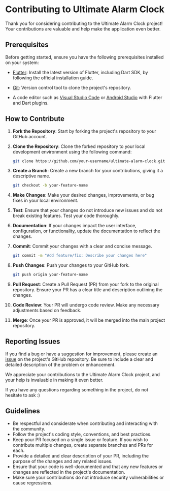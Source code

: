 # Contributing to Ultimate Alarm Clock

Thank you for considering contributing to the Ultimate Alarm Clock project! Your contributions are valuable and help make the application even better.



## Prerequisites
Before getting started, ensure you have the following prerequisites installed on your system:

- [Flutter](https://flutter.dev/docs/get-started/install): Install the latest version of Flutter, including Dart SDK, by following the official installation guide.

- [Git](https://git-scm.com/downloads): Version control tool to clone the project's repository.

- A code editor such as [Visual Studio Code](https://code.visualstudio.com/) or [Android Studio](https://developer.android.com/studio) with Flutter and Dart plugins.

## How to Contribute

1. **Fork the Repository**: Start by forking the project's repository to your GitHub account.

2. **Clone the Repository**: Clone the forked repository to your local development environment using the following command:

    ```bash
    git clone https://github.com/your-username/ultimate-alarm-clock.git
    ```

3. **Create a Branch**: Create a new branch for your contributions, giving it a descriptive name.

    ```bash
    git checkout -b your-feature-name
    ```

4. **Make Changes**: Make your desired changes, improvements, or bug fixes in your local environment.

5. **Test**: Ensure that your changes do not introduce new issues and do not break existing features. Test your code thoroughly.

6. **Documentation**: If your changes impact the user interface, configuration, or functionality, update the documentation to reflect the changes.

7. **Commit**: Commit your changes with a clear and concise message.

    ```bash
    git commit -m "Add feature/fix: Describe your changes here"
    ```

8. **Push Changes**: Push your changes to your GitHub fork.

    ```bash
    git push origin your-feature-name
    ```

9. **Pull Request**: Create a Pull Request (PR) from your fork to the original repository. Ensure your PR has a clear title and description outlining the changes.

10. **Code Review**: Your PR will undergo code review. Make any necessary adjustments based on feedback.

11. **Merge**: Once your PR is approved, it will be merged into the main project repository.

## Reporting Issues

If you find a bug or have a suggestion for improvement, please create an [issue](https://github.com/CCExtractor/ultimate_alarm_clock/issues/new) on the project's GitHub repository. Be sure to include a clear and detailed description of the problem or enhancement.

We appreciate your contributions to the Ultimate Alarm Clock project, and your help is invaluable in making it even better.

If you have any questions regarding something in the project, do not hesitate to ask :)

## Guidelines

- Be respectful and considerate when contributing and interacting with the community.
- Follow the project's coding style, conventions, and best practices.
- Keep your PR focused on a single issue or feature. If you wish to contribute multiple changes, create separate branches and PRs for each.
- Provide a detailed and clear description of your PR, including the purpose of the changes and any related issues.
- Ensure that your code is well-documented and that any new features or changes are reflected in the project's documentation.
- Make sure your contributions do not introduce security vulnerabilities or cause regressions.
